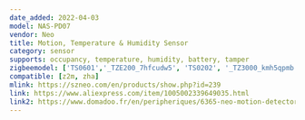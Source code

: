 ```yaml
---
date_added: 2022-04-03
model: NAS-PD07
vendor: Neo 
title: Motion, Temperature & Humidity Sensor
category: sensor
supports: occupancy, temperature, humidity, battery, tamper
zigbeemodel: ['TS0601','_TZE200_7hfcudw5', 'TS0202', '_TZ3000_kmh5qpmb']
compatible: [z2m, zha]
mlink: https://szneo.com/en/products/show.php?id=239
link: https://www.aliexpress.com/item/1005002339649035.html
link2: https://www.domadoo.fr/en/peripheriques/6365-neo-motion-detector-temperature-and-humidity-zigbee-30-tuya-power-supply-5v1a-or-2x-cr123a.html
---
```

